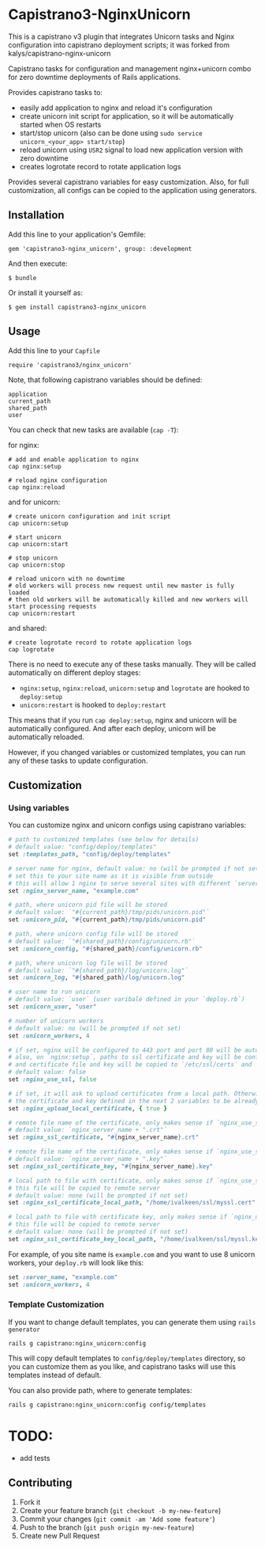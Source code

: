 # Capistrano3-NginxUnicorn

This is a capistrano v3 plugin that integrates Unicorn tasks and Nginx configuration into capistrano deployment scripts; it was forked from kalys/capistrano-nginx-unicorn

Capistrano tasks for configuration and management nginx+unicorn combo for zero downtime deployments of Rails applications.

Provides capistrano tasks to:

* easily add application to nginx and reload it's configuration
* create unicorn init script for application, so it will be automatically started when OS restarts
* start/stop unicorn (also can be done using `sudo service unicorn_<your_app> start/stop`)
* reload unicorn using `USR2` signal to load new application version with zero downtime
* creates logrotate record to rotate application logs

Provides several capistrano variables for easy customization.
Also, for full customization, all configs can be copied to the application using generators.

## Installation

Add this line to your application's Gemfile:

    gem 'capistrano3-nginx_unicorn', group: :development

And then execute:

    $ bundle

Or install it yourself as:

    $ gem install capistrano3-nginx_unicorn

## Usage

Add this line to your `Capfile`

    require 'capistrano3/nginx_unicorn'

Note, that following capistrano variables should be defined:

    application
    current_path
    shared_path
    user

You can check that new tasks are available (`cap -T`):

for nginx:

    # add and enable application to nginx
    cap nginx:setup

    # reload nginx configuration
    cap nginx:reload

and for unicorn:

    # create unicorn configuration and init script
    cap unicorn:setup

    # start unicorn
    cap unicorn:start

    # stop unicorn
    cap unicorn:stop

    # reload unicorn with no downtime
    # old workers will process new request until new master is fully loaded
    # then old workers will be automatically killed and new workers will start processing requests
    cap unicorn:restart

and shared:

    # create logrotate record to rotate application logs
    cap logrotate

There is no need to execute any of these tasks manually.
They will be called automatically on different deploy stages:

* `nginx:setup`, `nginx:reload`, `unicorn:setup` and `logrotate` are hooked to `deploy:setup`
* `unicorn:restart` is hooked to `deploy:restart`

This means that if you run `cap deploy:setup`,
nginx and unicorn will be automatically configured.
And after each deploy, unicorn will be automatically reloaded.

However, if you changed variables or customized templates,
you can run any of these tasks to update configuration.

## Customization

### Using variables

You can customize nginx and unicorn configs using capistrano variables:


```ruby
# path to customized templates (see below for details)
# default value: "config/deploy/templates"
set :templates_path, "config/deploy/templates"

# server name for nginx, default value: no (will be prompted if not set)
# set this to your site name as it is visible from outside
# this will allow 1 nginx to serve several sites with different `server_name`
set :nginx_server_name, "example.com"

# path, where unicorn pid file will be stored
# default value: `"#{current_path}/tmp/pids/unicorn.pid"`
set :unicorn_pid, "#{current_path}/tmp/pids/unicorn.pid"

# path, where unicorn config file will be stored
# default value: `"#{shared_path}/config/unicorn.rb"`
set :unicorn_config, "#{shared_path}/config/unicorn.rb"

# path, where unicorn log file will be stored
# default value: `"#{shared_path}/log/unicorn.log"`
set :unicorn_log, "#{shared_path}/log/unicorn.log"

# user name to run unicorn
# default value: `user` (user varibale defined in your `deploy.rb`)
set :unicorn_user, "user"

# number of unicorn workers
# default value: no (will be prompted if not set)
set :unicorn_workers, 4

# if set, nginx will be configured to 443 port and port 80 will be auto rewritten to 443
# also, on `nginx:setup`, paths to ssl certificate and key will be configured
# and certificate file and key will be copied to `/etc/ssl/certs` and `/etc/ssl/private/` directories
# default value: false
set :nginx_use_ssl, false

# if set, it will ask to upload certificates from a local path. Otherwise, it will expect
# the certificate and key defined in the next 2 variables to be already in the server.
set :nginx_upload_local_certificate, { true }

# remote file name of the certificate, only makes sense if `nginx_use_ssl` is set
# default value: `nginx_server_name + ".crt"`
set :nginx_ssl_certificate, "#{nginx_server_name}.crt"

# remote file name of the certificate, only makes sense if `nginx_use_ssl` is set
# default value: `nginx_server_name + ".key"`
set :nginx_ssl_certificate_key, "#{nginx_server_name}.key"

# local path to file with certificate, only makes sense if `nginx_use_ssl` is set
# this file will be copied to remote server
# default value: none (will be prompted if not set)
set :nginx_ssl_certificate_local_path, "/home/ivalkeen/ssl/myssl.cert"

# local path to file with certificate key, only makes sense if `nginx_use_ssl` is set
# this file will be copied to remote server
# default value: none (will be prompted if not set)
set :nginx_ssl_certificate_key_local_path, "/home/ivalkeen/ssl/myssl.key"
```

For example, of you site name is `example.com` and you want to use 8 unicorn workers,
your `deploy.rb` will look like this:

```ruby
set :server_name, "example.com"
set :unicorn_workers, 4
```

### Template Customization

If you want to change default templates, you can generate them using `rails generator`

    rails g capistrano:nginx_unicorn:config

This will copy default templates to `config/deploy/templates` directory,
so you can customize them as you like, and capistrano tasks will use this templates instead of default.

You can also provide path, where to generate templates:

    rails g capistrano:nginx_unicorn:config config/templates

# TODO:

* add tests

## Contributing

1. Fork it
2. Create your feature branch (`git checkout -b my-new-feature`)
3. Commit your changes (`git commit -am 'Add some feature'`)
4. Push to the branch (`git push origin my-new-feature`)
5. Create new Pull Request

